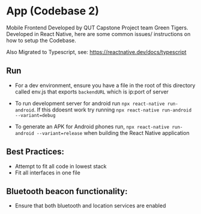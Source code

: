 # App (Codebase 2)
Mobile Frontend Developed by QUT Capstone Project team Green Tigers.
Developed in React Native, here are some common issues/ instructions on how to setup the Codebase.

Also Migrated to Typescript, see: https://reactnative.dev/docs/typescript

## Run 
* For a dev environment, ensure you have a file in the root of this directory called env.js that exports `backendURL` which is ip:port of server
* To run development server for android run ```npx react-native run-android```. If this ddoesnt work try running ```npx react-native run-android --variant=debug```

* To generate an APK for Android phones run, ```npx react-native run-android --variant=release``` when building the React Native application


## Best Practices: 
* Attempt to fit all code in lowest stack
* Fit all interfaces in one file

## Bluetooth beacon functionality:
* Ensure that both bluetooth and location services are enabled 